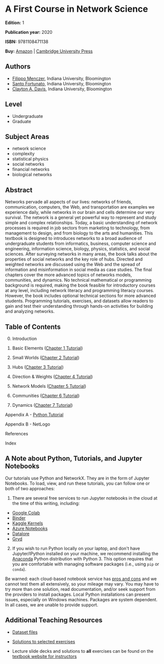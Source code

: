 # A First Course in Network Science

**Edition:** 1

**Publication year:** 2020

**ISBN:** 9781108471138

**Buy:** [Amazon](https://www.amazon.com/First-Course-Network-Science/dp/1108471137/) | [Cambridge University Press](https://www.cambridge.org/us/academic/subjects/physics/statistical-physics/first-course-network-science)

## Authors

* [Filippo Menczer](https://about.me/fil.m), Indiana University, Bloomington
* [Santo Fortunato](https://sites.google.com/view/santofortunato/), Indiana University, Bloomington
* [Clayton A. Davis](https://www.clayadavis.net/), Indiana University, Bloomington

## Level

- Undergraduate
- Graduate

## Subject Areas
- network science
- complexity
- statistical physics
- social networks
- financial networks
- biological networks

## Abstract

Networks pervade all aspects of our lives: networks of friends, communication, computers, the Web, and transportation are examples we experience daily, while networks in our brain and cells determine our very survival. The network is a general yet powerful way to represent and study simple and complex relationships. Today, a basic understanding of network processes is required in job sectors from marketing to technology, from management to design, and from biology to the arts and humanities. This textbook is designed to introduces networks to a broad audience of undergraduate students from informatics, business, computer science and engineering, information science, biology, physics, statistics, and social sciences. After surveying networks in many areas, the book talks about the properties of social networks and the key role of hubs. Directed and weighted networks are discussed using the Web and the spread of information and misinformation in social media as case studies. The final chapters cover the more advanced topics of networks models, communities, and dynamics. No technical mathematical or programming background is required, making the book feasible for introductory courses at any level, including network literacy and programming literacy courses. However, the book includes optional technical sections for more advanced students. Programming tutorials, exercises, and datasets allow readers to gain and test their understanding through hands-on activities for building and analyzing networks. 

## Table of Contents

0. Introduction

1. Basic Elements ([Chapter 1 Tutorial](https://github.com/CambridgeUniversityPress/FirstCourseNetworkScience/blob/master/tutorials/Chapter%201%20Tutorial.ipynb))

2. Small Worlds ([Chapter 2 Tutorial](https://github.com/CambridgeUniversityPress/FirstCourseNetworkScience/blob/master/tutorials/Chapter%202%20Tutorial.ipynb))

3. Hubs ([Chapter 3 Tutorial](https://github.com/CambridgeUniversityPress/FirstCourseNetworkScience/blob/master/tutorials/Chapter%203%20Tutorial.ipynb))

4. Direction & Weights ([Chapter 4 Tutorial](https://github.com/CambridgeUniversityPress/FirstCourseNetworkScience/blob/master/tutorials/Chapter%204%20Tutorial.ipynb))

5. Network Models ([Chapter 5 Tutorial](https://github.com/CambridgeUniversityPress/FirstCourseNetworkScience/blob/master/tutorials/Chapter%205%20Tutorial.ipynb))

6. Communities ([Chapter 6 Tutorial](https://github.com/CambridgeUniversityPress/FirstCourseNetworkScience/blob/master/tutorials/Chapter%206%20Tutorial.ipynb))

7. Dynamics ([Chapter 7 Tutorial](https://github.com/CambridgeUniversityPress/FirstCourseNetworkScience/blob/master/tutorials/Chapter%207%20Tutorial.ipynb))

Appendix A - [Python Tutorial](https://github.com/CambridgeUniversityPress/FirstCourseNetworkScience/blob/master/tutorials/Appendix%20-%20Python%20Tutorial.ipynb)

Appendix B - NetLogo

References

Index

## A Note about Python, Tutorials, and Jupyter Notebooks

Our tutorials use Python and NetworkX. They are in the form of Jupyter Notebooks. To load, view, and run these tutorials, you can follow one or both of two approaches: 

1. There are several free services to run Jupyter notebooks in the cloud at the time of this writing, including:
  - [Google Colab](https://colab.research.google.com/)
  - [Binder](https://mybinder.org/)
  - [Kaggle Kernels](https://www.kaggle.com/kernels)
  - [Azure Notebooks](https://notebooks.azure.com/)
  - [Datalore](https://datalore.io/)
  - [Gryd](https://gryd.us/)

2. If you wish to run Python locally on your laptop, and don't have Jupyter/IPython installed on your machine, we recommend installing the [Anaconda](https://www.anaconda.com/distribution/) Python distribution with Python 3. This option requires that you are comfortable with managing software packages (i.e., using `pip` or `conda`).

Be warned: each cloud-based notebook service has [pros and cons](https://www.dataschool.io/cloud-services-for-jupyter-notebook/) and we cannot test them all extensively, so your mileage may vary. You may have to try more than one solution, read documentation, and/or seek support from the providers to install packages. Local Python installations can present issues, especially on Windows machines. Packages are system dependent. In all cases, we are unable to provide support.

## Additional Teaching Resources 

* [Dataset files](https://github.com/CambridgeUniversityPress/FirstCourseNetworkScience/tree/master/datasets)

* [Solutions to selected exercises](https://github.com/CambridgeUniversityPress/FirstCourseNetworkScience/blob/master/Selected_Exercise_Solutions.pdf)

* Lecture slide decks and solutions to **all** exercises can be found on the [textbook website for instructors](https://www.cambridge.org/academic/subjects/physics/statistical-physics/first-course-network-science#resources)
